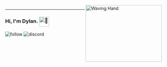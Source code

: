 <img align=right src="https://media4.giphy.com/media/IThjAlJnD9WNO/giphy.gif?cid=ecf05e47snkwqwo2gdlbclf7wo2rob11r4xg8ux4g1oj21ix&ep=v1_gifs_related&rid=giphy.gif&ct=g" alt="Waving Hand" width="245" height="184" />

---

### Hi, I'm Dylan. <img align=center src="https://fonts.gstatic.com/s/e/notoemoji/latest/1f419/512.gif" alt="🐙" width="32" height="32">

![follow](https://img.shields.io/github/followers/dyluc?color=236ad3&style=for-the-badge&logo=github&label=Follow)
![discord](https://dcbadge.vercel.app/api/shield/802316618951557121&?theme=clean)
